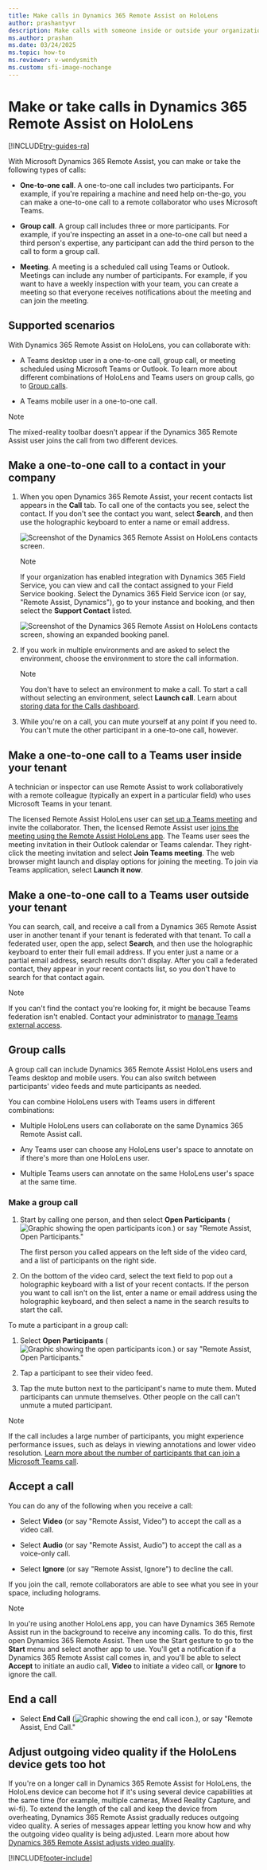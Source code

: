 ```yaml
---
title: Make calls in Dynamics 365 Remote Assist on HoloLens 
author: prashantyvr
description: Make calls with someone inside or outside your organization in Dynamics 365 Remote Assist on HoloLens.
ms.author: prashan
ms.date: 03/24/2025
ms.topic: how-to
ms.reviewer: v-wendysmith
ms.custom: sfi-image-nochange
---
```


# Make or take calls in Dynamics 365 Remote Assist on HoloLens

[!INCLUDE[try-guides-ra](../includes/try-guides-ra.md)]

With Microsoft Dynamics 365 Remote Assist, you can make or take the following types of calls:  

- **One-to-one call**. A one-to-one call includes two participants. For example, if you're repairing a machine and need help on-the-go, you can make a one-to-one call to a remote collaborator who uses Microsoft Teams.

- **Group call**. A group call includes three or more participants. For example, if you're inspecting an asset in a one-to-one call but need a third person's expertise, any participant can add the third person to the call to form a group call.  

- **Meeting**. A meeting is a scheduled call using Teams or Outlook. Meetings can include any number of participants. For example, if you want to have a weekly inspection with your team, you can create a meeting so that everyone receives notifications about the meeting and can join the meeting.

## Supported scenarios

With Dynamics 365 Remote Assist on HoloLens, you can collaborate with:

- A Teams desktop user in a one-to-one call, group call, or meeting scheduled using Microsoft Teams or Outlook. To learn more about different combinations of HoloLens and Teams users on group calls, go to [Group calls](#group-calls).

- A Teams mobile user in a one-to-one call.

> [!NOTE]
> The mixed-reality toolbar doesn't appear if the Dynamics 365 Remote Assist user joins the call from two different devices.

## Make a one-to-one call to a contact in your company

1. When you open Dynamics 365 Remote Assist, your recent contacts list appears in the **Call** tab. To call one of the contacts you see, select the contact. If you don't see the contact you want, select **Search**, and then use the holographic keyboard to enter a name or email address.

    ![Screenshot of the Dynamics 365 Remote Assist on HoloLens contacts screen.](media/02.00-contacts.png)

    > [!NOTE]
    > If your organization has enabled integration with Dynamics 365 Field Service, you can view and call the contact assigned to your Field Service booking. Select the Dynamics 365 Field Service icon (or say, "Remote Assist, Dynamics"), go to your instance and booking, and then select the **Support Contact** listed.
    >
    > ![Screenshot of the Dynamics 365 Remote Assist on HoloLens contacts screen, showing an expanded booking panel.](media/07.01-dynamics-booking.png)

1. If you work in multiple environments and are asked to select the environment, choose the environment to store the call information.

    > [!NOTE]
    > You don't have to select an environment to make a call. To start a call without selecting an environment, select **Launch call**. Learn about [storing data for the Calls dashboard](calls-dashboard.md).

1. While you're on a call, you can mute yourself at any point if you need to. You can't mute the other participant in a one-to-one call, however.

## Make a one-to-one call to a Teams user inside your tenant  

A technician or inspector can use Remote Assist to work collaboratively with a remote colleague (typically an expert in a particular field) who uses Microsoft Teams in your tenant.

The licensed Remote Assist HoloLens user can [set up a Teams meeting](./join-meeting-hololens.md) and invite the collaborator. Then, the licensed Remote Assist user [joins the meeting using the Remote Assist HoloLens app](join-meeting-hololens.md). The Teams user sees the meeting invitation in their Outlook calendar or Teams calendar. They right-click the meeting invitation and select **Join Teams meeting**. The web browser might launch and display options for joining the meeting. To join via Teams application, select **Launch it now**.

## Make a one-to-one call to a Teams user outside your tenant

You can search, call, and receive a call from a Dynamics 365 Remote Assist user in another tenant if your tenant is federated with that tenant. To call a federated user, open the app, select **Search**, and then use the holographic keyboard to enter their full email address. If you enter just a name or a partial email address, search results don't display. After you call a federated contact, they appear in your recent contacts list, so you don't have to search for that contact again.

>[!Note]
> If you can't find the contact you're looking for, it might be because Teams federation isn't enabled. Contact your administrator to [manage Teams external access](/microsoftteams/trusted-organizations-external-meetings-chat?tabs=organization-settings).

## Group calls

A group call can include Dynamics 365 Remote Assist HoloLens users  and Teams desktop and mobile users. You can also switch between participants' video feeds and mute participants as needed.

You can combine HoloLens users with Teams users in different combinations:

- Multiple HoloLens users can collaborate on the same Dynamics 365 Remote Assist call. 

- Any Teams user can choose any HoloLens user's space to annotate on if there's more than one HoloLens user. 

- Multiple Teams users can annotate on the same HoloLens user's space at the same time.

### Make a group call

1. Start by calling one person, and then select **Open Participants** (![Graphic showing the open participants icon.](media/open-participants.jpg)) or say "Remote Assist, Open Participants."

    The first person you called appears on the left side of the video card, and a list of participants on the right side.

2. On the bottom of the video card, select the text field to pop out a holographic keyboard with a list of your recent contacts. If the person you want to call isn't on the list, enter a name or email address using the holographic keyboard, and then select a name in the search results to start the call.

To mute a participant in a group call:

1. Select **Open Participants** (![Graphic showing the open participants icon.](media/open-participants.jpg)) or say "Remote Assist, Open Participants." 

2. Tap a participant to see their video feed. 

3. Tap the mute button next to the participant's name to mute them. Muted participants can unmute themselves. Other people on the call can't unmute a muted participant.

> [!Note]
> If the call includes a large number of participants, you might experience performance issues, such as delays in viewing annotations and lower video resolution. [Learn more about the number of participants that can join a Microsoft Teams call](/microsoftteams/limits-specifications-teams#meetings-and-calls). 

## Accept a call

You can do any of the following when you receive a call:

- Select **Video** (or say "Remote Assist, Video") to accept the call as a video call.

- Select **Audio** (or say "Remote Assist, Audio") to accept the call as a voice-only call. 

- Select **Ignore** (or say "Remote Assist, Ignore") to decline the call.

If you join the call, remote collaborators are able to see what you see in your space, including holograms.

> [!Note]
> In you're using another HoloLens app, you can have Dynamics 365 Remote Assist run in the background to receive any incoming calls. To do this, first open Dynamics 365 Remote Assist. Then use the Start gesture to go to the **Start** menu and select another app to use. You'll get a notification if a Dynamics 365 Remote Assist call comes in, and you'll be able to select **Accept** to initiate an audio call, **Video** to initiate a video call, or **Ignore** to ignore the call.

## End a call

- Select **End Call** (![Graphic showing the end call icon.](media/end-call.jpg)), or say "Remote Assist, End Call."

## Adjust outgoing video quality if the HoloLens device gets too hot

If you're on a longer call in Dynamics 365 Remote Assist for HoloLens, the HoloLens device can become hot if it's using several device capabilities at the same time (for example, multiple cameras, Mixed Reality Capture, and wi-fi). To extend the length of the call and keep the device from overheating, Dynamics 365 Remote Assist gradually reduces outgoing video quality. A series of messages appear letting you know how and why the outgoing video quality is being adjusted. Learn more about how [Dynamics 365 Remote Assist adjusts video quality](hololens-thermal-adjusting.md).


[!INCLUDE[footer-include](../includes/footer-banner.md)]
